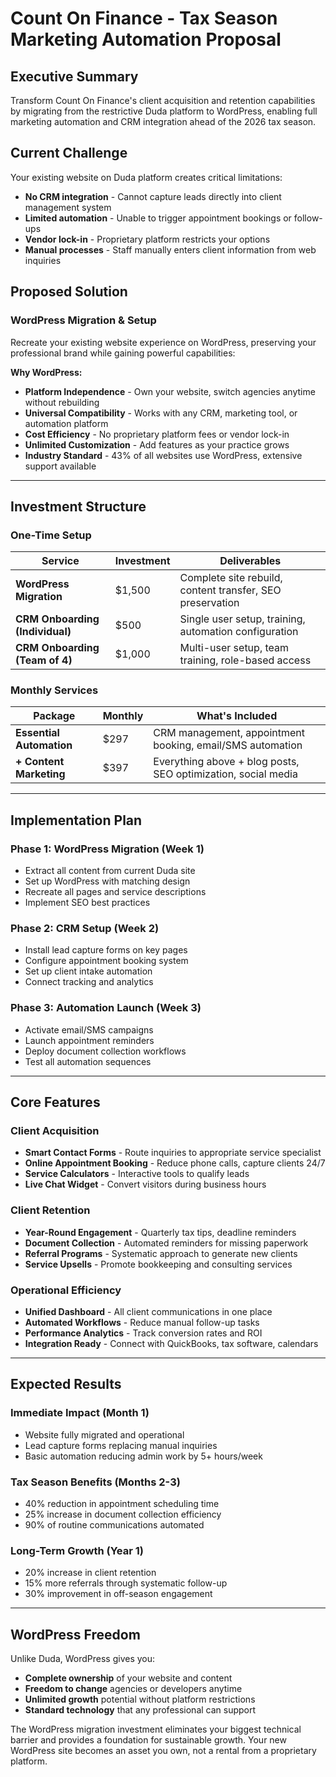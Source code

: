 # Count On Finance - Tax Season Marketing Automation Proposal

## Executive Summary
Transform Count On Finance's client acquisition and retention capabilities by migrating from the restrictive Duda platform to WordPress, enabling full marketing automation and CRM integration ahead of the 2026 tax season.

## Current Challenge
Your existing website on Duda platform creates critical limitations:
- **No CRM integration** - Cannot capture leads directly into client management system
- **Limited automation** - Unable to trigger appointment bookings or follow-ups
- **Vendor lock-in** - Proprietary platform restricts your options
- **Manual processes** - Staff manually enters client information from web inquiries

## Proposed Solution

### WordPress Migration & Setup
Recreate your existing website experience on WordPress, preserving your professional brand while gaining powerful capabilities:

**Why WordPress:**
- **Platform Independence** - Own your website, switch agencies anytime without rebuilding
- **Universal Compatibility** - Works with any CRM, marketing tool, or automation platform
- **Cost Efficiency** - No proprietary platform fees or vendor lock-in
- **Unlimited Customization** - Add features as your practice grows
- **Industry Standard** - 43% of all websites use WordPress, extensive support available

---

## Investment Structure

### One-Time Setup

| Service | Investment | Deliverables |
|---------|-----------|--------------|
| **WordPress Migration** | $1,500 | Complete site rebuild, content transfer, SEO preservation |
| **CRM Onboarding (Individual)** | $500 | Single user setup, training, automation configuration |
| **CRM Onboarding (Team of 4)** | $1,000 | Multi-user setup, team training, role-based access |

### Monthly Services

| Package | Monthly | What's Included |
|---------|---------|-----------------|
| **Essential Automation** | $297 | CRM management, appointment booking, email/SMS automation |
| **+ Content Marketing** | $397 | Everything above + blog posts, SEO optimization, social media |

---

## Implementation Plan

### Phase 1: WordPress Migration (Week 1)
- Extract all content from current Duda site
- Set up WordPress with matching design
- Recreate all pages and service descriptions
- Implement SEO best practices

### Phase 2: CRM Setup (Week 2)
- Install lead capture forms on key pages
- Configure appointment booking system
- Set up client intake automation
- Connect tracking and analytics

### Phase 3: Automation Launch (Week 3)
- Activate email/SMS campaigns
- Launch appointment reminders
- Deploy document collection workflows
- Test all automation sequences

---

## Core Features

### Client Acquisition
- **Smart Contact Forms** - Route inquiries to appropriate service specialist
- **Online Appointment Booking** - Reduce phone calls, capture clients 24/7
- **Service Calculators** - Interactive tools to qualify leads
- **Live Chat Widget** - Convert visitors during business hours

### Client Retention
- **Year-Round Engagement** - Quarterly tax tips, deadline reminders
- **Document Collection** - Automated reminders for missing paperwork
- **Referral Programs** - Systematic approach to generate new clients
- **Service Upsells** - Promote bookkeeping and consulting services

### Operational Efficiency
- **Unified Dashboard** - All client communications in one place
- **Automated Workflows** - Reduce manual follow-up tasks
- **Performance Analytics** - Track conversion rates and ROI
- **Integration Ready** - Connect with QuickBooks, tax software, calendars

---

## Expected Results

### Immediate Impact (Month 1)
- Website fully migrated and operational
- Lead capture forms replacing manual inquiries
- Basic automation reducing admin work by 5+ hours/week

### Tax Season Benefits (Months 2-3)
- 40% reduction in appointment scheduling time
- 25% increase in document collection efficiency
- 90% of routine communications automated

### Long-Term Growth (Year 1)
- 20% increase in client retention
- 15% more referrals through systematic follow-up
- 30% improvement in off-season engagement

---

## WordPress Freedom

Unlike Duda, WordPress gives you:
- **Complete ownership** of your website and content
- **Freedom to change** agencies or developers anytime
- **Unlimited growth** potential without platform restrictions
- **Standard technology** that any professional can support

The WordPress migration investment eliminates your biggest technical barrier and provides a foundation for sustainable growth. Your new WordPress site becomes an asset you own, not a rental from a proprietary platform.